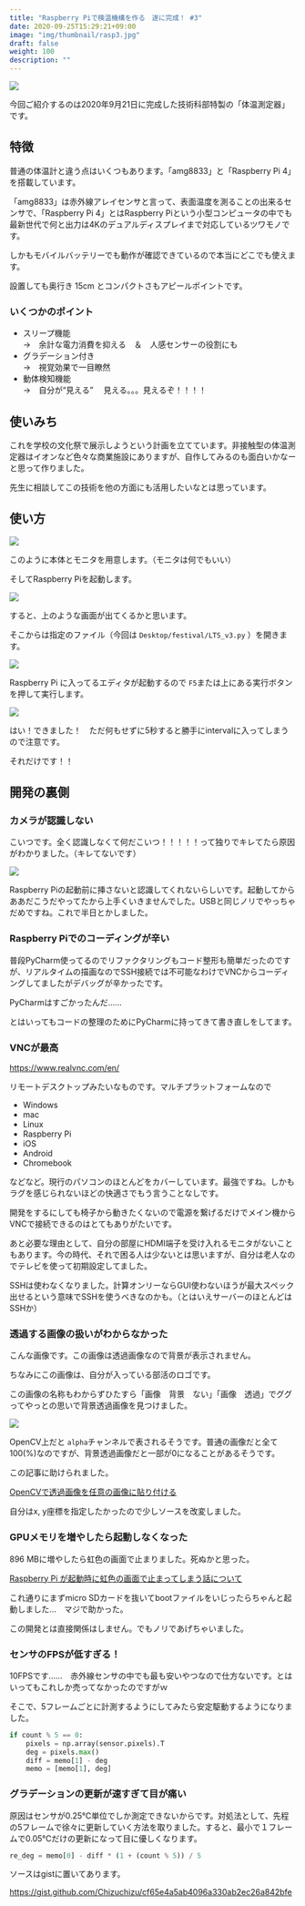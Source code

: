 ```yaml
---
title: "Raspberry Piで検温機構を作る　遂に完成！ #3"
date: 2020-09-25T15:29:21+09:00
image: "img/thumbnail/rasp3.jpg"
draft: false
weight: 100
description: ""
---
```




![](/img/raspberry/16.jpg)

今回ご紹介するのは2020年9月21日に完成した技術科部特製の「体温測定器」です。

## 特徴

普通の体温計と違う点はいくつもあります。「amg8833」と「Raspberry Pi 4」を搭載しています。

「amg8833」は赤外線アレイセンサと言って、表面温度を測ることの出来るセンサで、「Raspberry Pi 4」とはRaspberry Piという小型コンピュータの中でも最新世代で何と出力は4Kのデュアルディスプレイまで対応しているツワモノです。

しかもモバイルバッテリーでも動作が確認できているので本当にどこでも使えます。

設置しても奥行き 15cm とコンパクトさもアピールポイントです。



### いくつかのポイント

- スリープ機能　\
  →　余計な電力消費を抑える　＆　人感センサーの役割にも
- グラデーション付き\
  →　視覚効果で一目瞭然
- 動体検知機能  \
  →　自分が“見える”　 見える。。。見えるぞ！！！！

## 使いみち

これを学校の文化祭で展示しようという計画を立てています。非接触型の体温測定器はイオンなど色々な商業施設にありますが、自作してみるのも面白いかなーと思って作りました。

先生に相談してこの技術を他の方面にも活用したいなとは思っています。

## 使い方

![](/img/raspberry/17.jpg)

このように本体とモニタを用意します。（モニタは何でもいい）

そしてRaspberry Piを起動します。

![](/img/raspberry/18.png)

すると、上のような画面が出てくるかと思います。

そこからは指定のファイル（今回は `Desktop/festival/LTS_v3.py` ）を開きます。

![](/img/raspberry/19.png)

Raspberry Pi に入ってるエディタが起動するので `F5`または上にある実行ボタンを押して実行します。

![](/img/raspberry/20.png)

はい！できました！　ただ何もせずに5秒すると勝手にintervalに入ってしまうので注意です。

それだけです！！



## 開発の裏側

### カメラが認識しない

こいつです。全く認識しなくて何だこいつ！！！！！って独りでキレてたら原因がわかりました。（キレてないです）

![](/img/raspberry/19.jpg)

Raspberry Piの起動前に挿さないと認識してくれないらしいです。起動してからああだこうだやってたから上手くいきませんでした。USBと同じノリでやっちゃだめですね。これで半日とかしました。

### Raspberry Piでのコーディングが辛い

普段PyCharm使ってるのでリファクタリングもコード整形も簡単だったのですが、リアルタイムの描画なのでSSH接続では不可能なわけでVNCからコーディングしてましたがデバッグが辛かったです。

PyCharmはすごかったんだ……

とはいってもコードの整理のためにPyCharmに持ってきて書き直しをしてます。

### VNCが最高

https://www.realvnc.com/en/

リモートデスクトップみたいなものです。マルチプラットフォームなので

- Windows
- mac
- Linux
- Raspberry Pi
- iOS
- Android
- Chromebook

などなど。現行のパソコンのほとんどをカバーしています。最強ですね。しかもラグを感じられないほどの快適さでもう言うことなしです。

開発をするにしても椅子から動きたくないので電源を繋げるだけでメイン機からVNCで接続できるのはとてもありがたいです。

あと必要な理由として、自分の部屋にHDMI端子を受け入れるモニタがないこともあります。今の時代、それで困る人は少ないとは思いますが、自分は老人なのでテレビを使って初期設定してました。

SSHは使わなくなりました。計算オンリーならGUI使わないほうが最大スペック出せるという意味でSSHを使うべきなのかも。（とはいえサーバーのほとんどはSSHか）

### 透過する画像の扱いがわからなかった

こんな画像です。この画像は透過画像なので背景が表示されません。

ちなみにこの画像は、自分が入っている部活のロゴです。

この画像の名称もわからずひたすら「画像　背景　ない」「画像　透過」でググってやっとの思いで背景透過画像を見つけました。

![](/img/raspberry/tclb_logo.png)

OpenCV上だと `alpha`チャンネルで表されるそうです。普通の画像だと全て100(%)なのですが、背景透過画像だと一部が0になることがあるそうです。

この記事に助けられました。

[OpenCVで透過画像を任意の画像に貼り付ける](https://qiita.com/ka10ryu1/items/139746b38eb7e393af2e)

自分はx, y座標を指定したかったので少しソースを改変しました。

### GPUメモリを増やしたら起動しなくなった

896 MBに増やしたら虹色の画面で止まりました。死ぬかと思った。

[Raspberry Pi が起動時に虹色の画面で止まってしまう話について](https://ameblo.jp/tatsu54321/entry-12406584236.html)

これ通りにまずmicro SDカードを抜いてbootファイルをいじったらちゃんと起動しました…　マジで助かった。

この開発とは直接関係はしません。でもノリであげちゃいました。

### センサのFPSが低すぎる！

10FPSです……　赤外線センサの中でも最も安いやつなので仕方ないです。とはいってもこれしか売ってなかったのですがｗ

そこで、5フレームごとに計測するようにしてみたら安定駆動するようになりました。

```python
if count % 5 == 0:
    pixels = np.array(sensor.pixels).T  
    deg = pixels.max()
    diff = memo[1] - deg
    memo = [memo[1], deg]
```

### グラデーションの更新が速すぎて目が痛い

原因はセンサが0.25℃単位でしか測定できないからです。対処法として、先程の5フレームで徐々に更新していく方法を取りました。すると、最小で１フレームで0.05℃だけの更新になって目に優しくなります。

```python
re_deg = memo[0] - diff * (1 + (count % 5)) / 5
```



ソースはgistに置いてあります。

https://gist.github.com/Chizuchizu/cf65e4a5ab4096a330ab2ec26a842bfe
